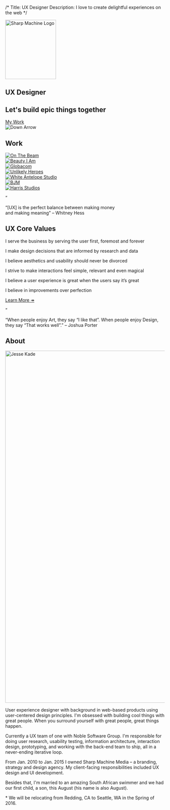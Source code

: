 /*
Title: UX Designer
Description: I love to create delightful experiences on the web
*/

<!-- jumbotron -->
<section class="jumbotron text-center">
	<img src="themes/smm/img/logo_no_name.svg" class="logo" alt="Sharp Machine Logo" width="160px" height="187px">
	<h1 class="title">UX Designer</h1>
	<h2 class="hidden-xs">Let's build epic things together</h2>
	<div class="jumbo-call">
		<a href="#work" class="btn btn-cream btn-lg" role="button">My Work</a>
	</div>
	<div class="down-arrow"><img src="themes/smm/img/down-arrow.svg" alt="Down Arrow"></div>
</section>

<!-- My Work -->
<div id="work" class="anchor"></div>
<section id="work">
	<div class="container">
		<h2 class="headline text-center">Work</h2>
		<div class="row">
			<div class="col-sm-6 col-md-3 work-piece">
				<a href="work/on-the-beam">
					<img src="themes/smm/img/project-assets/otb/otb-sm.jpg" class="img-responsive" alt="On The Beam">
				</a>
			</div>
			<div class="col-sm-6 col-md-3 work-piece">
				<a href="work/beauty-i-am">
					<img src="themes/smm/img/project-assets/bia/bia-sm.jpg" class="img-responsive" alt="Beauty I Am">
				</a>
			</div>
			<div class="col-sm-6 col-md-3 work-piece">
				<a href="work/globacom">
					<img src="themes/smm/img/project-assets/globacom/globacom-sm.jpg" class="img-responsive" alt="Globacom">
				</a>
			</div>
			<div class="col-sm-6 col-md-3 work-piece">
				<a href="work/unlikely-heroes">
					<img src="themes/smm/img/project-assets/uh/uh-sm.jpg" class="img-responsive" alt="Unlikely Heroes">
				</a>
			</div>
			<div class="col-sm-6 col-md-3 work-piece">
				<a href="work/white-antelope">
					<img src="themes/smm/img/project-assets/was/was-sm.jpg" class="img-responsive" alt="White Antelope Studio">
				</a>
			</div>
			<div class="col-sm-6 col-md-3 work-piece">
				<a href="work/bjm">
					<img src="themes/smm/img/project-assets/bjm/bjm-sm.jpg" class="img-responsive" alt="BJM">
				</a>
			</div>
			<div class="col-sm-6 col-md-3 work-piece hidden">
				<a href="work/harris-studios">
					<img src="themes/smm/img/project-assets/harris-studios/harris-sm.jpg" class="img-responsive" alt="Harris Studios">
				</a>
			</div>
		</div>
	</div>
</section>

<!-- Belief #1 -->
<div class="well well-lg">
	<div class="diamond">
		<div class="diamond-border">
			<p>&#8220;</p>
		</div>
	</div>
	<div class="container">
		<p class="lead">&#8220;[UX] is the perfect balance between making money <br>and making meaning&#8221; – Whitney Hess</p>
		<div class="accent"></div>
	</div>
</div>

<!-- What we do -->
<div id="what-we-do" class="anchor"></div>
<section id="services">
	<div class="container">
		<h2 class="headline text-center">UX Core Values</h2>
		<div class="row">
			<div class="col-sm-6 col-md-3 service">
				<div class="service-inner service-branding">
					<div class="service-content">
						<p>I serve the business by serving the user first, foremost and forever</p>
					</div>
				</div>
			</div>
			<div class="col-sm-6 col-md-3 service">
				<div class="service-inner service-print">
					<div class="service-content">
						<p>I make design decisions that are informed by research and data</p>
					</div>
				</div>
			</div>
			<div class="col-sm-6 col-md-3 service">
				<div class="service-inner service-branding">
					<div class="service-content">
						<p>I believe aesthetics and usability should never be divorced</p>
					</div>
				</div>
			</div>
			<div class="col-sm-6 col-md-3 service">
				<div class="service-inner service-print">
					<div class="service-content">
						<p>I strive to make interactions feel simple, relevant and even magical</p>
					</div>
				</div>
			</div>
			<div class="col-sm-6 col-md-3 service">
				<div class="service-inner service-branding">
					<div class="service-content">
						<p>I believe a user experience is great when the users say it’s great</p>
					</div>
				</div>
			</div>
			<div class="col-sm-6 col-md-3 service">
				<div class="service-inner service-print">
					<div class="service-content">
						<p>I believe in improvements over perfection</p>
					</div>
				</div>
			</div>
			<div class="col-sm-6 col-md-3 core-values-btn">
				<a href="values" class="btn btn-lg btn-red btn-lg btn-block">Learn More <span class="right-arrow">&#8608;</span></a>
			</div>
		</div>
	</div>
</section>

<!-- Belief #1 -->
<div class="well well-lg">
	<div class="diamond">
		<div class="diamond-border">
			<p>&#8220;</p>
		</div>
	</div>
	<div class="container">
		<p class="lead">&#8220;When people enjoy Art, they say “I like that”. When people enjoy Design, <br>they say “That works well”.&#8221; – Joshua Porter</p>
		<div class="accent"></div>
	</div>
</div>

<!-- About Me -->
<div id="about-me" class="anchor"></div>
<section id="me">
	<div class="container">
		<h2 class="headline text-center">About</h2>
		<div class="row">
			<div class="col-md-4 col-md-offset-1">
				<img src="themes/smm/img/jesse.jpg" class="img-responsive" alt="Jesse Kade" width="1110" height="1110">
			</div>
			<div class="col-sm-6">
				<p>User experience designer with background in web-based products using user-centered design principles. I'm obsessed with building cool things with great people.  When you surround yourself with great people, great things happen.</p>
				<p>Currently a UX team of one with Noble Software Group. I'm responsible for doing user research, usability testing, information architecture, interaction design, prototyping, and working with the back-end team to ship, all in a never-ending iterative loop.</p>
				<p>From Jan. 2010 to Jan. 2015 I owned Sharp Machine Media – a branding, strategy and design agency. My client-facing responsibilities included UX design and UI development.</p>
				<p>Besides that, I'm married to an amazing South African swimmer and we had our first child, a son, this August (his name is also August).</p>
				<p class="small">* We will be relocating from Redding, CA to Seattle, WA in the Spring of 2016.</p>
			</div>
		</div>
	</div>
</section>

